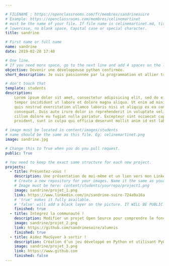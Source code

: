 ```yaml
---

# FILENAME : https://openclassrooms.com/fr/membres/sandrinesuire
# Example: https://openclassrooms.com/membres/celinemartinet
# must be the name of your file. If file name is celinemartinet.md, title is celinemartinet.
# lowercase, no blank space, Capital case or special character.
title: sandrine

# First name or full name
name: sandrine
date: 2019-02-28 17:40

# One line.
# If you need more space, go to the next line and add 4 spaces on the left, as in 'description'.
objective: Devenir une développeuse python confirmée.
short_description: Je suis passionnée par la programmation et allier travail et passion c'est top.

# don't touch that
template: students
description:
    Lorem ipsum dolor sit amet, consectetur adipisicing elit, sed do eiusmod
    tempor incididunt ut labore et dolore magna aliqua. Ut enim ad minim veniam,
    quis nostrud exercitation ullamco laboris nisi ut aliquip ex ea commodo
    consequat. Duis aute irure dolor in reprehenderit in voluptate velit esse
    cillum dolore eu fugiat nulla pariatur. Excepteur sint occaecat cupidatat non
    proident, sunt in culpa qui officia deserunt mollit anim id est laborum.

# image must be located in content/images/students
# name should be the same as this file. Eg: celinemartinet.png
image: sandrine.jpg

# Change this to True when you do you pull request.
public: True

# You need to keep the exact same structure for each new project.
projects:
  - title: Présentez-vous !
    description: Une présentation de moi-même et un lien vers mon LinkedIn.
    # Create a new repository for your images. Name it the same as your nickname and profile picture.
    # Image must be here: content/students/yourrepo/project1.png
    image: sandrine/projet_1.png
    link: https://www.linkedin.com/in/sandrine-suire-724a9a16a
    # 'true' makes it fully available.
    # 'false' will add a black layer on the picture. IT WILL BE PUBLIC!
    finished: true
  - title: Intégrez la communauté !
    description: Modifier un projet Open Source pour comprendre le fonctionnement de Git, de Github et des pullreques
    image: sandrine/projet_2.png
    link: https://github.com/sandrinesuire/alumnis
    finished: true
  - title: Aidez MacGyver à sortir !
    description: Création d’un jeu développé en Python et utilisant PyGame.
    image: sandrine/projet_3.png
    link: https://www.github.com
    finished: false
---
```

